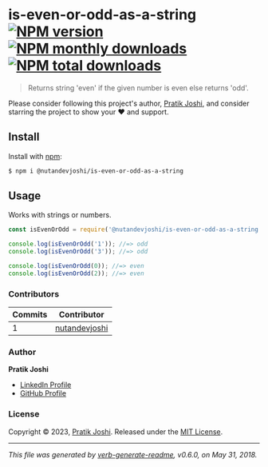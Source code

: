 # is-even-or-odd-as-a-string [![NPM version](https://img.shields.io/npm/v/@nutandevjoshi/is-even-or-odd-as-a-string.svg?style=flat)](https://www.npmjs.com/package/@nutandevjoshi/is-even-or-odd-as-a-string) [![NPM monthly downloads](https://img.shields.io/npm/dm/@nutandevjoshi/is-even-or-odd-as-a-string.svg?style=flat)](https://npmjs.org/package/@nutandevjoshi/is-even-or-odd-as-a-string) [![NPM total downloads](https://img.shields.io/npm/dt/@nutandevjoshi/is-even-or-odd-as-a-string.svg?style=flat)](https://npmjs.org/package/@nutandevjoshi/is-even-or-odd-as-a-string)

> Returns string 'even' if the given number is even else returns 'odd'.

Please consider following this project's author, [Pratik Joshi](https://github.com/nutandevjoshi), and consider starring the project to show your :heart: and support.

## Install

Install with [npm](https://www.npmjs.com/):

```sh
$ npm i @nutandevjoshi/is-even-or-odd-as-a-string
```

## Usage

Works with strings or numbers.

```js
const isEvenOrOdd = require('@nutandevjoshi/is-even-or-odd-as-a-string');

console.log(isEvenOrOdd('1')); //=> odd
console.log(isEvenOrOdd('3')); //=> odd

console.log(isEvenOrOdd(0)); //=> even
console.log(isEvenOrOdd(2)); //=> even
```
### Contributors

| **Commits** | **Contributor** | 
| --- | --- |
| 1 | [nutandevjoshi](https://github.com/nutandevjoshi) |

### Author

**Pratik Joshi**

* [LinkedIn Profile](https://www.linkedin.com/in/pratik-joshi-a1328130/)
* [GitHub Profile](https://github.com/nutandevjoshi)

### License

Copyright © 2023, [Pratik Joshi](https://github.com/nutandevjoshi).
Released under the [MIT License](LICENSE).

***

_This file was generated by [verb-generate-readme](https://github.com/verbose/verb-generate-readme), v0.6.0, on May 31, 2018._